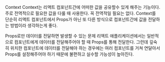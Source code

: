Context
Context는 리액트 컴포넌트간에 어떠한 값을 공유할수 있게 해주는 기능이다.
주로 전역적으로 필요한 값을 다룰 때 사용한다.
꼭 전역적일 필요는 없다.
Context를 단순히 리액트 컴포넌트에서 Props가 아닌 또 다른 방식으로 컴포넌트간에 값을 전달하는 방법이라 생각하는게 좋다.

Props로만 데이터를 전달하면 발생할 수 있는 문제
리액트 애플리케이션에서는 일반적으로 컴포넌트에게 데이터를 전달해주어야 할 때 Props를 통해 전달한다.
그런데 깊숙히 위치한 컴포넌트에 데이터를 전달해야 하는 경우에는 여러 컴포넌트를 거쳐 연달아서 Props를 설정해주어야 하기 때문에 불편하고 실수할 가능성이 높아진다.
